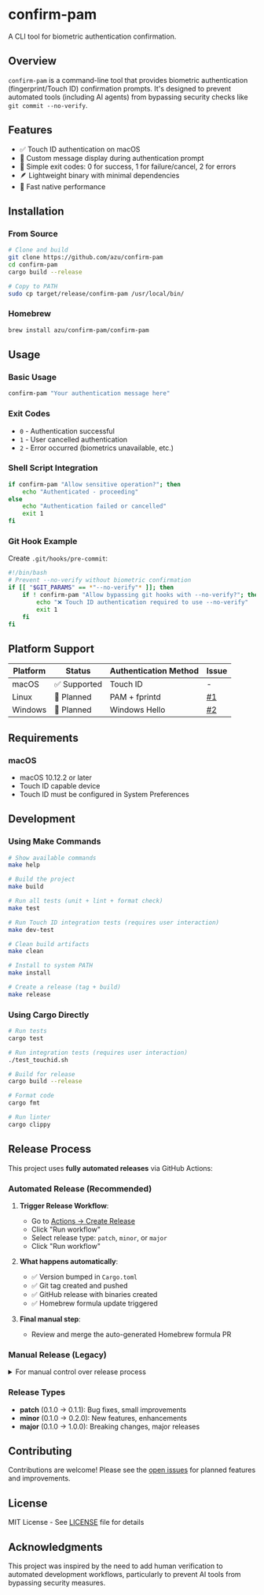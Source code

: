 # confirm-pam

A CLI tool for biometric authentication confirmation.

## Overview

`confirm-pam` is a command-line tool that provides biometric authentication (fingerprint/Touch ID) confirmation prompts. It's designed to prevent automated tools (including AI agents) from bypassing security checks like `git commit --no-verify`.

## Features

- ✅ Touch ID authentication on macOS
- 🔐 Custom message display during authentication prompt
- 🚦 Simple exit codes: 0 for success, 1 for failure/cancel, 2 for errors
- 🪶 Lightweight binary with minimal dependencies
- 🚀 Fast native performance

## Installation

### From Source

```bash
# Clone and build
git clone https://github.com/azu/confirm-pam
cd confirm-pam
cargo build --release

# Copy to PATH
sudo cp target/release/confirm-pam /usr/local/bin/
```

### Homebrew

```bash
brew install azu/confirm-pam/confirm-pam
```

## Usage

### Basic Usage

```bash
confirm-pam "Your authentication message here"
```

### Exit Codes

- `0` - Authentication successful
- `1` - User cancelled authentication
- `2` - Error occurred (biometrics unavailable, etc.)

### Shell Script Integration

```bash
if confirm-pam "Allow sensitive operation?"; then
    echo "Authenticated - proceeding"
else
    echo "Authentication failed or cancelled"
    exit 1
fi
```

### Git Hook Example

Create `.git/hooks/pre-commit`:

```bash
#!/bin/bash
# Prevent --no-verify without biometric confirmation
if [[ "$GIT_PARAMS" == *"--no-verify"* ]]; then
    if ! confirm-pam "Allow bypassing git hooks with --no-verify?"; then
        echo "❌ Touch ID authentication required to use --no-verify"
        exit 1
    fi
fi
```

## Platform Support

| Platform | Status | Authentication Method | Issue |
|----------|--------|---------------------|-------|
| macOS    | ✅ Supported | Touch ID | - |
| Linux    | 🚧 Planned | PAM + fprintd | [#1](https://github.com/azu/confirm-pam/issues/1) |
| Windows  | 🚧 Planned | Windows Hello | [#2](https://github.com/azu/confirm-pam/issues/2) |

## Requirements

### macOS
- macOS 10.12.2 or later
- Touch ID capable device
- Touch ID must be configured in System Preferences

## Development

### Using Make Commands

```bash
# Show available commands
make help

# Build the project
make build

# Run all tests (unit + lint + format check)
make test

# Run Touch ID integration tests (requires user interaction)
make dev-test

# Clean build artifacts
make clean

# Install to system PATH
make install

# Create a release (tag + build)
make release
```

### Using Cargo Directly

```bash
# Run tests
cargo test

# Run integration tests (requires user interaction)
./test_touchid.sh

# Build for release
cargo build --release

# Format code
cargo fmt

# Run linter
cargo clippy
```

## Release Process

This project uses **fully automated releases** via GitHub Actions:

### Automated Release (Recommended)

1. **Trigger Release Workflow**:
   - Go to [Actions → Create Release](https://github.com/azu/confirm-pam/actions/workflows/release-workflow.yml)
   - Click "Run workflow"
   - Select release type: `patch`, `minor`, or `major`
   - Click "Run workflow"

2. **What happens automatically**:
   - ✅ Version bumped in `Cargo.toml`
   - ✅ Git tag created and pushed
   - ✅ GitHub release with binaries created
   - ✅ Homebrew formula update triggered

3. **Final manual step**:
   - Review and merge the auto-generated Homebrew formula PR

### Manual Release (Legacy)

<details>
<summary>For manual control over release process</summary>

1. **Manual Steps**:
   ```bash
   # Update version and changelog manually
   git tag v0.x.x
   git push origin v0.x.x
   ```

2. **Homebrew Update**:
   - Go to [Actions → Update Homebrew Formula](https://github.com/azu/confirm-pam/actions/workflows/update-homebrew.yml)
   - Enter release tag and run workflow
   - Create PR from generated branch: `gh pr create --base main --head update-homebrew-X.X.X`

</details>

### Release Types

- **patch** (0.1.0 → 0.1.1): Bug fixes, small improvements
- **minor** (0.1.0 → 0.2.0): New features, enhancements  
- **major** (0.1.0 → 1.0.0): Breaking changes, major releases

## Contributing

Contributions are welcome! Please see the [open issues](https://github.com/azu/confirm-pam/issues) for planned features and improvements.

## License

MIT License - See [LICENSE](LICENSE) file for details

## Acknowledgments

This project was inspired by the need to add human verification to automated development workflows, particularly to prevent AI tools from bypassing security measures.